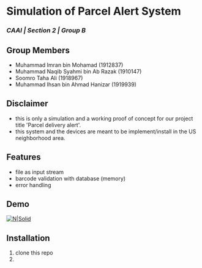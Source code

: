 # Simulation of Parcel Alert System 
### _CAAl | Section 2 | Group B_



## Group Members
- Muhammad Imran bin Mohamad (1912837)
- Muhammad Naqib Syahmi bin Ab Razak (1910147)
- Soomro Taha Ali (1918967)
- Muhammad Ihsan bin Ahmad Hanizar (1919939)

## Disclaimer

- this is only a simulation and a working proof of concept for our project title 'Parcel delivery
alert'.
- this system and the devices are meant to be implement/install in the US neighborhood area.

## Features
- file as input stream
- barcode validation with database (memory)
- error handling 

## Demo
[![N|Solid](https://images.squarespace-cdn.com/content/v1/5f3a60f80638305e031c31bd/1631161685918-FVHK4FVDGGVZVZEV47XO/youtube+logo.png)](https://www.youtube.com/watch?v=6o1JeI5yXxI)

## Installation
1) clone this repo 
2)

